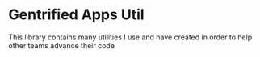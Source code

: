 # Gentrified Apps Util

This library contains many utilities I use and have created in order to help other teams advance
their code
